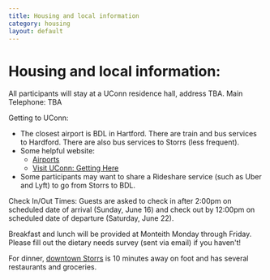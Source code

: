 ```yaml
---
title: Housing and local information
category: housing
layout: default
---
```


# Housing and local information: 

All participants will stay at a UConn residence hall, address TBA.
Main Telephone: TBA

Getting to UConn:
* The closest airport is BDL in Hartford. There are train and bus services to Hardford. There are also bus services to Storrs (less frequent). 
* Some helpful website: 
    * [Airports](https://transpo.uconn.edu/airports/)
    * [Visit UConn: Getting Here](https://partnerships.global.uconn.edu/visit-uconn-global/visit-uconn-getting-here/)
* Some participants may want to share a Rideshare service (such as Uber and Lyft) to go from Storrs to BDL.


Check In/Out Times: Guests are asked to check in after 2:00pm on scheduled date of arrival (Sunday, June 16) and check out by 12:00pm on scheduled date of departure (Saturday, June 22). 

Breakfast and lunch will be provided at Monteith Monday through Friday. Please fill out the dietary needs survey (sent via email) if you haven't!

For dinner, [downtown Storrs](https://www.downtownstorrs.org) is 10 minutes away on foot​ and has several restaurants and groceries. 